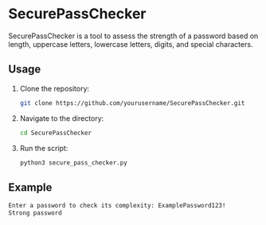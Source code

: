 # SecurePassChecker

SecurePassChecker is a tool to assess the strength of a password based on length, uppercase letters, lowercase letters, digits, and special characters.

## Usage

1. Clone the repository:
    ```bash
    git clone https://github.com/yourusername/SecurePassChecker.git
    ```
2. Navigate to the directory:
    ```bash
    cd SecurePassChecker
    ```
3. Run the script:
    ```bash
    python3 secure_pass_checker.py
    ```

## Example

```bash
Enter a password to check its complexity: ExamplePassword123!
Strong password
